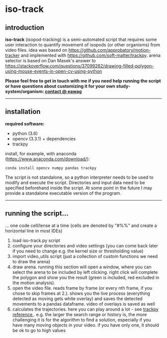 # iso-track

## introduction

**iso-track** (isopod-tracking) is a semi-automated script that requires some user interaction to quantify movement of isopods (or other organisms) from video files. idea was based on https://github.com/approbatory/motion-tracker and implemented with https://github.com/soft-matter/trackpy. arena selector is based on Dan Masek's answer to https://stackoverflow.com/questions/37099262/drawing-filled-polygon-using-mouse-events-in-open-cv-using-python

**Please feel free to get in touch with me if you need help running the script or have questions about customizing it for your own study-system/organism: [contact @ eawag](http://www.eawag.ch/en/aboutus/portrait/organisation/staff/profile/moritz-luerig/show/)**

---

## installation

**required software:**

- python (3.6)
- opencv (3.3.1) + dependencies
- trackpy

install, for example, with anaconda (https://www.anaconda.com/download/):

```
conda install opencv numpy pandas trackpy
```

The script is not standalone, so a python interpreter needs to be used to modify and execute the script. Directories and input data need to be specified beforehand inside the script. At some point in the future I may provide a standalone executable version of the program.


---

## running the script...
... one code cell/lense at a time (cells are denoted by "#%%" and create a horizontal line in most IDEs)

1. load iso-track.py script
2. configure your directories and video settings (you can come back later if you need to change e.g. the kernel size or thresholding value)
3. import video_utils script (just a collection of custom functions we need to draw the arena)
4. draw arena. running this section will open a window, where you can select the arena to be included by left clicking. right click will complete the polygon and show you the result (green is included, red excluded in the motion analysis). 
5. open the video file. reads frame by frame (or every nth frame, if you chose to skip frames at 2.). shows you the live process (everything detected as moving gets white overlay) and saves the detected movements to a pandas dataframe. video of overlays is saved as well
6. calculates the trajectories. here you can play around a lot - see [trackpy reference ](http://soft-matter.github.io/trackpy/v0.3.0/generated/trackpy.link_df.html). e.g. the larger the search range or history is, the more challenging it is for the algorithm to find a solution, especially if you have many moving objects in your video. if you have only one, it should be ok to go to high values
